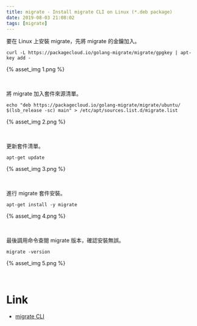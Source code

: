 ```yaml
---
title: migrate - Install migrate CLI on Linux (*.deb package)
date: 2019-08-03 21:08:02
tags: [migrate]
---
```


要在 Linux 上安裝 migrate，先將 migrate 的金鑰加入。  

<!-- More -->

    curl -L https://packagecloud.io/golang-migrate/migrate/gpgkey | apt-key add -

{% asset_img 1.png %}

</br>


將 migrate 加入套件來源清單。  

    echo "deb https://packagecloud.io/golang-migrate/migrate/ubuntu/ $(lsb_release -sc) main" > /etc/apt/sources.list.d/migrate.list

{% asset_img 2.png %}

</br>


更新套件清單。

    apt-get update

{% asset_img 3.png %}

</br>


進行 migrate 套件安裝。  

    apt-get install -y migrate

{% asset_img 4.png %}

</br>


最後調用命令查閱 migrate 版本，確認安裝無誤。  

    migrate -version

{% asset_img 5.png %}

</br>


Link
=====
* [migrate CLI](https://github.com/golang-migrate/migrate/tree/master/cmd/migrate)
